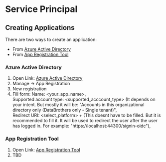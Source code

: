 # Service Principal
## Creating Applications
There are two ways to create an application:
- From [Azure Active Directory](https://portal.azure.com/#blade/Microsoft_AAD_IAM/ActiveDirectoryMenuBlade/Overview)
- From [App Registration Tool](https://app.powerbi.com/embedsetup)

### Azure Active Directory
1) Open Link: [Azure Active Directory](https://portal.azure.com/#blade/Microsoft_AAD_IAM/ActiveDirectoryMenuBlade/Overview)
2) Manage -> App Registration
3) New registration
4) Fill form: 
    Name: <your_app_name>, </br>
    Supported account type: <supported_acccount_type> (It depends on your intent. But mostly it will be: "Accounts in this organizational directory only (DataBrothers only - Single tenant)", </br>
    Redirect URI: <select_platform> + <uri> (This doesnt have to be filled. But it is recommended to fill it. It will be used to redirect the user after the user has logged in. For example: "https://localhost:44300/signin-oidc"), </br>

### App Registration Tool
1) Open Link: [App Registration Tool](https://app.powerbi.com/embedsetup)
2) TBD